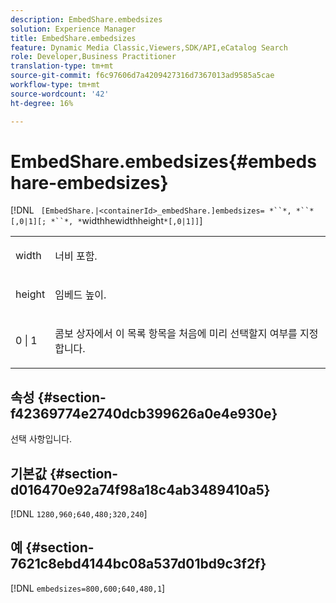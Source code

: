 ```yaml
---
description: EmbedShare.embedsizes
solution: Experience Manager
title: EmbedShare.embedsizes
feature: Dynamic Media Classic,Viewers,SDK/API,eCatalog Search
role: Developer,Business Practitioner
translation-type: tm+mt
source-git-commit: f6c97606d7a4209427316d7367013ad9585a5cae
workflow-type: tm+mt
source-wordcount: '42'
ht-degree: 16%

---
```



# EmbedShare.embedsizes{#embedshare-embedsizes}

[!DNL ` [EmbedShare.|<containerId>_embedShare.]embedsizes= *``*, *``*[,0|1][; *``*, *`widthhewidthheight`*[,0|1]]`]

<table id="table_2B109D2F91E64B5382B31921C3780FA5"> 
 <tbody> 
  <tr> 
   <td colname="col1"> <p> <span class="codeph"> <span class="varname"> width </span> </span> </p> </td> 
   <td colname="col2"> <p>너비 포함. </p> </td> 
  </tr> 
  <tr> 
   <td colname="col1"> <p> <span class="codeph"> <span class="varname"> height </span> </span> </p> </td> 
   <td colname="col2"> <p>임베드 높이. </p> </td> 
  </tr> 
  <tr> 
   <td colname="col1"> <p> <span class="codeph"> 0 | 1 </span> </p> </td> 
   <td colname="col2"> <p> 콤보 상자에서 이 목록 항목을 처음에 미리 선택할지 여부를 지정합니다. </p> </td> 
  </tr> 
 </tbody> 
</table>

## 속성 {#section-f42369774e2740dcb399626a0e4e930e}

선택 사항입니다.

## 기본값 {#section-d016470e92a74f98a18c4ab3489410a5}

[!DNL `1280,960;640,480;320,240`]

## 예 {#section-7621c8ebd4144bc08a537d01bd9c3f2f}

[!DNL `embedsizes=800,600;640,480,1`]
